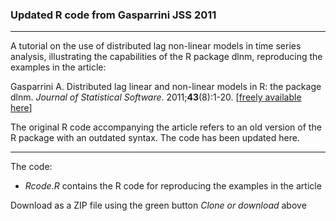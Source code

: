 
### Updated R code from Gasparrini JSS 2011

--------------------------------------------------------------------------------

A tutorial on the use of distributed lag non-linear models in time series analysis, illustrating the capabilities of the R package dlnm, reproducing the examples in the article:

Gasparrini A. Distributed lag linear and non-linear models in R: the package dlnm. *Journal of Statistical Software*. 2011;**43**(8):1-20. [[freely available here](http://www.ag-myresearch.com/2011_gasparrini_jss.html)]

The original R code accompanying the article refers to an old version of the R package with an outdated syntax. The code has been updated here.

--------------------------------------------------------------------------------

The code:

  * *Rcode.R* contains the R code for reproducing the examples in the article
  
Download as a ZIP file using the green button *Clone or download* above